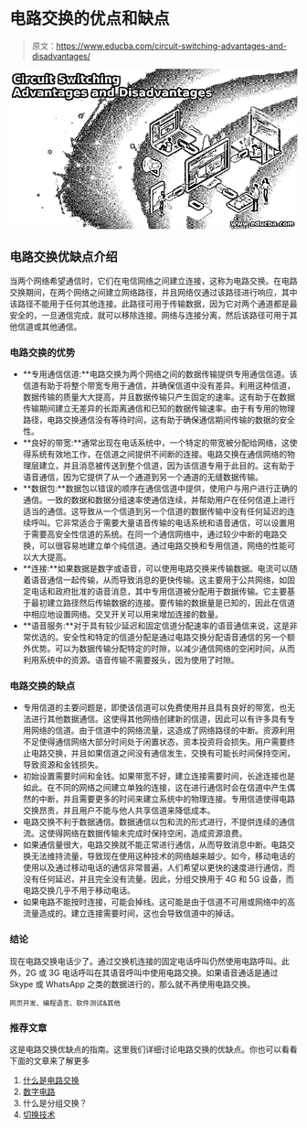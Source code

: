 # 电路交换的优点和缺点

> 原文：<https://www.educba.com/circuit-switching-advantages-and-disadvantages/>

![Circuit Switching Advantages and Disadvantages](img/1e77c2b5eef304bda6ce024879ba5a2d.png)



## 电路交换优缺点介绍

当两个网络希望通信时，它们在电信网络之间建立连接，这称为电路交换。在电路交换期间，在两个网络之间建立网络路径，并且网络仅通过该路径进行响应，其中该路径不能用于任何其他连接。此路径可用于传输数据，因为它对两个通道都是最安全的，一旦通信完成，就可以移除连接。网络与连接分离，然后该路径可用于其他信道或其他通信。

### 电路交换的优势

*   **专用通信信道:**电路交换为两个网络之间的数据传输提供专用通信信道。该信道有助于将整个带宽专用于通信，并确保信道中没有差异。利用这种信道，数据传输的质量大大提高，并且数据传输只产生固定的速率。这有助于在数据传输期间建立无差异的长距离通信和已知的数据传输速率。由于有专用的物理路径，电路交换通信没有等待时间，这有助于确保通信期间传输的数据的安全性。
*   **良好的带宽:**通常出现在电话系统中，一个特定的带宽被分配给网络，这使得系统有效地工作，在信道之间提供不间断的连接。电路交换在通信网络的物理层建立，并且消息被传送到整个信道，因为该信道专用于此目的。这有助于语音通信，因为它提供了从一个通道到另一个通道的无缝数据传输。
*   **数据包:**数据包以错误的顺序在通信信道中提供，使用户与用户进行正确的通信。一致的数据和数据分组速率使通信连续，并帮助用户在任何信道上进行适当的通信。这导致从一个信道到另一个信道的数据传输中没有任何延迟的连续呼叫。它非常适合于需要大量语音传输的电话系统和语音通信，可以设置用于需要高安全性信道的系统。在同一个通信网络中，通过较少中断的电路交换，可以很容易地建立单个纯信道。通过电路交换和专用信道，网络的性能可以大大提高。
*   **连接:**如果数据是数字或语音，可以使用电路交换来传输数据。电流可以随着语音通信一起传输，从而导致消息的更快传输。这主要用于公共网络，如固定电话和政府批准的语音消息，其中专用信道被分配用于数据传输。它主要基于最初建立路径然后传输数据的连接。要传输的数据量是已知的，因此在信道中相应地设置网络。交叉开关可以用来增加连接的数量。
*   **语音服务:**对于具有较少延迟和固定信道分配速率的语音通信来说，这是非常优选的。安全性和特定的信道分配是通过电路交换分配语音通信的另一个额外优势。可以为数据传输分配特定的时隙，以减少通信网络的空闲时间，从而利用系统中的资源。语音传输不需要报头，因为使用了时隙。

### 电路交换的缺点

*   专用信道的主要问题是，即使该信道可以免费使用并且具有良好的带宽，也无法进行其他数据通信。这使得其他网络创建新的信道，因此可以有许多具有专用网络的信道。由于信道中的网络流量，这造成了网络路径的中断。资源利用不足使得通信网络大部分时间处于闲置状态，资本投资将会损失。用户需要终止电路交换，并且如果信道之间没有通信发生，交换有可能长时间保持空闲，导致资源和金钱损失。
*   初始设置需要时间和金钱。如果带宽不好，建立连接需要时间，长途连接也是如此。在不同的网络之间建立单独的连接，这在进行通信时会在信道中产生偶然的中断，并且需要更多的时间来建立系统中的物理连接。专用信道使得电路交换昂贵，并且用户不能与他人共享信道来降低成本。
*   电路交换不利于数据通信。数据通信以包和流的形式进行，不提供连续的通信流。这使得网络在数据传输未完成时保持空闲，造成资源浪费。
*   如果通信量很大，电路交换就不能正常进行通信，从而导致消息中断。电路交换无法维持流量，导致现在使用这种技术的网络越来越少。如今，移动电话的使用以及通过移动电话的通信非常普遍，人们希望以更快的速度进行通信，而没有任何延迟，并且完全没有流量。因此，分组交换用于 4G 和 5G 设备，而电路交换几乎不用于移动电话。
*   如果电路不能按时连接，可能会掉线。这可能是由于信道不可用或网络中的高流量造成的。建立连接需要时间，这也会导致信道中的掉话。

### 结论

现在电路交换电话少了。通过交换机连接的固定电话呼叫仍然使用电路呼叫。此外，2G 或 3G 电话呼叫在其语音呼叫中使用电路交换。如果语音通话是通过 Skype 或 WhatsApp 之类的数据进行的，那么就不再使用电路交换。

<small>网页开发、编程语言、软件测试&其他</small>

### 推荐文章

这是电路交换优缺点的指南。这里我们详细讨论电路交换的优缺点。你也可以看看下面的文章来了解更多

1.  [什么是电路交换](https://www.educba.com/what-is-circuit-switching/)
2.  [数字电路](https://www.educba.com/digital-circuit/)
3.  什么是分组交换？
4.  [切换技术](https://www.educba.com/switching-techniques/)





